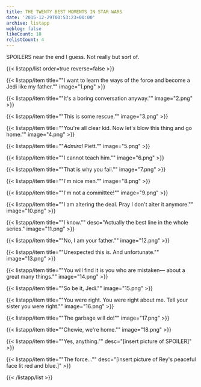 ```yaml
---
title: THE TWENTY BEST MOMENTS IN STAR WARS
date: '2015-12-29T00:53:23+00:00'
archive: listapp
weblog: false
likeCount: 18
relistCount: 4
---
```


SPOILERS near the end I guess. Not really but sort of.

<!--more-->

{{< listapp/list order=true reverse=false >}}

   {{< listapp/item title="\"I want to learn the ways of the force and become a Jedi like my father.\""
      image="1.png" >}}

   {{< listapp/item title="\"It's a boring conversation anyway.\""
      image="2.png" >}}

   {{< listapp/item title="\"This is some rescue.\""
      image="3.png" >}}

   {{< listapp/item title="\"You're all clear kid. Now let's blow this thing and go home.\""
      image="4.png" >}}

   {{< listapp/item title="\"*Admiral* Piett.\""
      image="5.png" >}}

   {{< listapp/item title="\"I cannot teach him.\""
      image="6.png" >}}

   {{< listapp/item title="\"That is why you fail.\""
      image="7.png" >}}

   {{< listapp/item title="\"I'm nice men.\""
      image="8.png" >}}

   {{< listapp/item title="\"I'm not a committee!\""
      image="9.png" >}}

   {{< listapp/item title="\"I am altering the deal. Pray I don't alter it anymore.\""
      image="10.png" >}}

   {{< listapp/item title="\"I know.\""
      desc="Actually the best line in the whole series."
      image="11.png" >}}

   {{< listapp/item title="\"No, I am your father.\""
      image="12.png" >}}

   {{< listapp/item title="\"Unexpected this is. And unfortunate.\""
      image="13.png" >}}

   {{< listapp/item title="\"You will find it is you who are mistaken— about a great many things.\""
      image="14.png" >}}

   {{< listapp/item title="\"So be it, Jedi.\""
      image="15.png" >}}

   {{< listapp/item title="\"You were right. You were right about me. Tell your sister you were right.\""
      image="16.png" >}}

   {{< listapp/item title="\"The garbage will do!\""
      image="17.png" >}}

   {{< listapp/item title="\"Chewie, we're home.\""
      image="18.png" >}}

   {{< listapp/item title="\"Yes, anything.\""
      desc="[insert picture of SPOILER]" >}}

   {{< listapp/item title="\"The force…\""
      desc="[insert picture of Rey's peaceful face lit red and blue.]" >}}

{{< /listapp/list >}}
